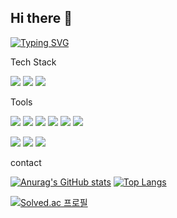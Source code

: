 ## Hi there 👋

[![Typing SVG](https://readme-typing-svg.demolab.com?font=Fira+Code&size=25&pause=1000&color=7FA8FF&center=%EA%B1%B0%EC%A7%93&vCenter=%EA%B1%B0%EC%A7%93&repeat=%EC%A7%84%EC%8B%A4&random=%EA%B1%B0%EC%A7%93&width=435&lines=Android+Deveoloper)](https://git.io/typing-svg)

Tech Stack

<img src="https://img.shields.io/badge/Kotlin-7F52FF.svg?style=flat-square&logo=kotlin&logoColor=FFFFFF" /> <img src="https://img.shields.io/badge/C++-00599C.svg?style=flat-square&logo=cplusplus&logoColor=FFFFFF" /> <img src="https://img.shields.io/badge/Java-ED8B00.svg?style=flat-square&logo=penjdk&logoColor=000000" />


Tools

<img src="https://img.shields.io/badge/Android-3DDC84.svg?style=flat-square&logo=android&logoColor=FFFFFF" /> <img src="https://img.shields.io/badge/intellijidea-000000.svg?style=flat-square&logo=intellijidea&logoColor=FFFFFF" /> <img src="https://img.shields.io/badge/figma-F24E1E.svg?style=flat-square&logo=figma&logoColor=FFFFFF" /> <img src="https://img.shields.io/badge/sqlite-003B57.svg?style=flat-square&logo=sqlite&logoColor=FFFFFF" /> <img src="https://img.shields.io/badge/mysql-4479A1.svg?style=flat-square&logo=mysql&logoColor=FFFFFF" /> <img src="https://img.shields.io/badge/VSCode-22ABF3.svg?style=flat-square&logo=visual-studio-code&logoColor=FFFFFF" />

<img src="https://img.shields.io/badge/git-F05033.svg?style=flat-square&logo=git&logoColor=white" /> <img src="https://img.shields.io/badge/github-181717.svg?style=flat-square&logo=github&logoColor=white" /> 
<a href="https://uihyeonkim.notion.site/UiHyeon-Kim-c278eb5c79e149d4a2cf6cfa653c2d62?pvs=4" target= "_black"><img src="https://img.shields.io/badge/Notion-F3F3F3.svg?style=flat-square&logo=notion&logoColor=black" /></a> 

contact


[![Anurag's GitHub stats](https://github-readme-stats.vercel.app/api?username=UiHyeon-Kim&count_private=true&show_icons=true&theme=github_dark_dimmed)](https://github.com/anuraghazra/github-readme-stats)
[![Top Langs](https://github-readme-stats.vercel.app/api/top-langs/?username=UiHyeon-Kim&layout=donut&theme=github_dark_dimmed)](https://github.com/anuraghazra/github-readme-stats)

[![Solved.ac
프로필](http://mazassumnida.wtf/api/v2/generate_badge?boj=hyunkim6790)](https://solved.ac/hyunkim6790)

<!--
**UiHyeon-Kim/UiHyeon-Kim** is a ✨ _special_ ✨ repository because its `README.md` (this file) appears on your GitHub profile.

Here are some ideas to get you started:

- 🔭 I’m currently working on ...
- 🌱 I’m currently learning ...
- 👯 I’m looking to collaborate on ...
- 🤔 I’m looking for help with ...
- 💬 Ask me about ...
- 📫 How to reach me: ...
- 😄 Pronouns: ...
- ⚡ Fun fact: ...
-->
